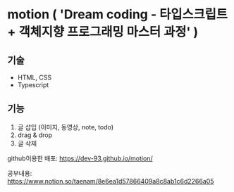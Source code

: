 # motion ( 'Dream coding - 타입스크립트 + 객체지향 프로그래밍 마스터 과정' )

## 기술
- HTML, CSS
- Typescript

## 기능 
1. 글 삽입 (이미지, 동영상, note, todo)
2. drag & drop
3. 글 삭제

github이용한 배포: https://dev-93.github.io/motion/

공부내용: https://www.notion.so/taenam/8e6ea1d57866409a8c8ab1c6d2266a05
